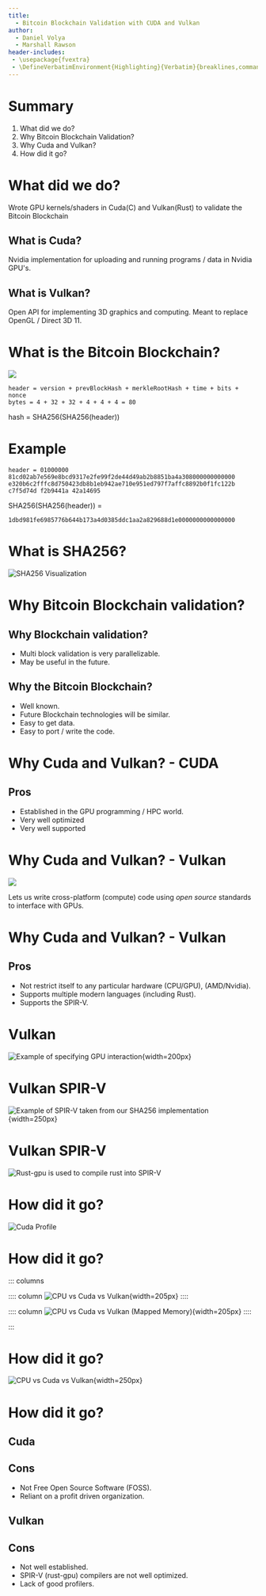 ```yaml
---
title:
  - Bitcoin Blockchain Validation with CUDA and Vulkan
author:
  - Daniel Volya
  - Marshall Rawson
header-includes:
 - \usepackage{fvextra}
 - \DefineVerbatimEnvironment{Highlighting}{Verbatim}{breaklines,commandchars=\\\{\}}
---
```


# Summary

1. What did we do?
2. Why Bitcoin Blockchain Validation?
3. Why Cuda and Vulkan?
4. How did it go?

# What did we do?

Wrote GPU kernels/shaders in Cuda(C) and Vulkan(Rust) to validate the Bitcoin Blockchain

## What is Cuda?

Nvidia implementation for uploading and running programs / data in Nvidia GPU's.

## What is Vulkan?

Open API for implementing 3D graphics and computing. Meant to replace OpenGL / Direct 3D 11.

# What is the Bitcoin Blockchain?

![](figs/blockchain.png)

```
header = version + prevBlockHash + merkleRootHash + time + bits + nonce
bytes = 4 + 32 + 32 + 4 + 4 + 4 = 80
```

hash = SHA256(SHA256(header))

# Example

```
header = 01000000 81cd02ab7e569e8bcd9317e2fe99f2de44d49ab2b8851ba4a308000000000000 e320b6c2fffc8d750423db8b1eb942ae710e951ed797f7affc8892b0f1fc122b c7f5d74d f2b9441a 42a14695
```

SHA256(SHA256(header)) = 

```
1dbd981fe6985776b644b173a4d0385ddc1aa2a829688d1e0000000000000000
```

# What is SHA256?

![SHA256 Visualization](figs/sha256.jpg)

# Why Bitcoin Blockchain validation?

## Why Blockchain validation?

* Multi block validation is very parallelizable.
* May be useful in the future.

## Why the Bitcoin Blockchain?
* Well known.
* Future Blockchain technologies will be similar.
* Easy to get data.
* Easy to port / write the code.

# Why Cuda and Vulkan? - CUDA

## Pros
* Established in the GPU programming / HPC world.
* Very well optimized
* Very well supported

# Why Cuda and Vulkan? - Vulkan

![](figs/vulkan.png)

Lets us write cross-platform (compute) code using *open source* standards to interface with GPUs.

# Why Cuda and Vulkan? - Vulkan

## Pros
* Not restrict itself to any particular hardware (CPU/GPU), (AMD/Nvidia).
* Supports multiple modern languages (including Rust).
* Supports the SPIR-V.

# Vulkan

![Example of specifying GPU interaction](figs/vulkan-spec.png){width=200px}

# Vulkan SPIR-V

![Example of SPIR-V taken from our SHA256 implementation](figs/vulkan-spirv.png){width=250px}

# Vulkan SPIR-V

![Rust-gpu is used to compile rust into SPIR-V](figs/vulkan-rust-gpu.png)



# How did it go?

![Cuda Profile](figs/prof.png)

# How did it go?
::: columns 

:::: column
![CPU vs Cuda vs Vulkan](figs/performance_plot.png){width=205px}
::::

:::: column
![CPU vs Cuda vs Vulkan (Mapped Memory)](figs/performance_plot_mapped_buffer.png){width=205px}
::::

:::

# How did it go?

![CPU vs Cuda vs Vulkan](figs/performance_plot_titan.png){width=250px} 

# How did it go?

## Cuda

## Cons
* Not Free Open Source Software (FOSS).
* Reliant on a profit driven organization.

## Vulkan

## Cons
* Not well established.
* SPIR-V (rust-gpu) compilers are not well optimized.
* Lack of good profilers.
